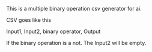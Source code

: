 This is a multiple binary operation csv generator for ai.

CSV goes like this

Input1, Input2, binary operator, Output

If the binary operation is a not.  The Input2 will be empty.